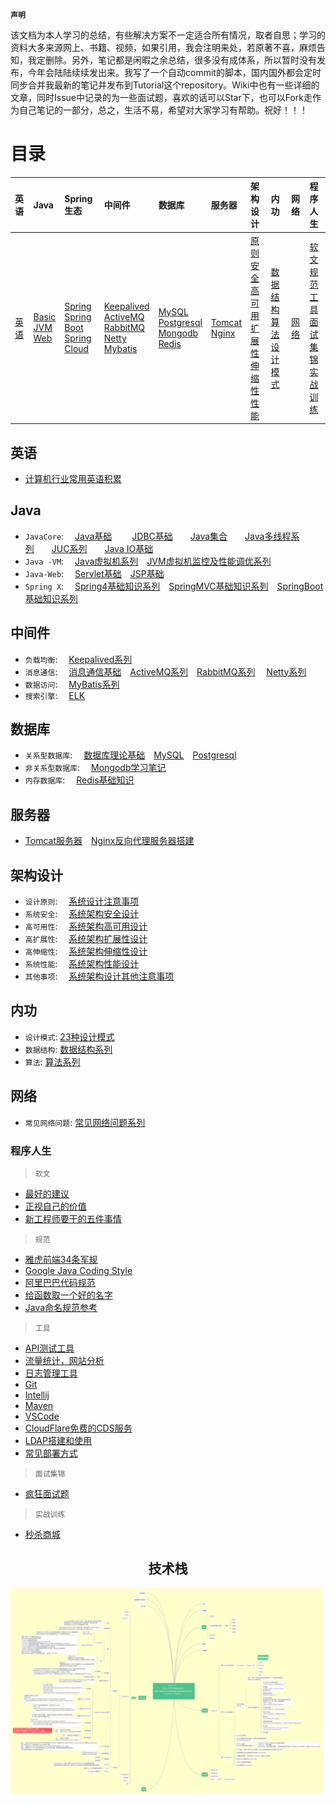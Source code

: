 **`声明`**

该文档为本人学习的总结，有些解决方案不一定适合所有情况，取者自思；学习的资料大多来源网上、书籍、视频，如果引用，我会注明来处，若原著不喜，麻烦告知，我定删除。另外，笔记都是闲暇之余总结，很多没有成体系，所以暂时没有发布，今年会陆陆续续发出来。我写了一个自动commit的脚本，国内国外都会定时同步合并我最新的笔记并发布到Tutorial这个repository。Wiki中也有一些详细的文章，同时Issue中记录的为一些面试题，喜欢的话可以Star下，也可以Fork走作为自己笔记的一部分，总之，生活不易，希望对大家学习有帮助。祝好！！！

# 目录

| 英语 | Java | Spring生态 | 中间件 | 数据库 | 服务器 | 架构设计 | 内功 | 网络 | 程序人生 |
|:----|:-----|:------|:------|:------|:------|:------|:------|:------|:-----|
|<a href="#英语">英语</a>|<a href="#Java">Basic</a><br><a href="#Java">JVM</a><br><a href="#Java">Web</a><br>|<a href="#Java">Spring</a><br><a href="#Java">Spring Boot</a><br><a href="#Java">Spring Cloud</a>|<a href="#中间件">Keepalived</a><br><a href="#中间件">ActiveMQ</a><br><a href="#中间件">RabbitMQ</a><br><a href="#中间件">Netty</a><br><a href="#中间件">Mybatis</a>|<a href="#数据库">MySQL</a><br><a href="#数据库">Postgresql</a><br><a href="#数据库">Mongodb</a><br><a href="#数据库">Redis</a>|<a href="#服务器">Tomcat</a><br><a href="#服务器">Nginx</a>|<a href="#架构设计">原则</a><br><a href="#架构设计">安全</a><br><a href="#架构设计">高可用</a><br><a href="#架构设计">扩展性</a><br><a href="#架构设计">伸缩性</a><br><a href="#架构设计">性能</a><br>|<a href="#内功">数据结构</a><br><a href="#内功">算法</a><br><a href="#内功">设计模式</a>|<a href="#网络">网络</a>|<a href="#程序人生">软文</a><br><a href="#程序人生">规范</a><br><a href="#程序人生">工具</a><br><a href="#程序人生">面试集锦</a><br><a href="#程序人生">实战训练</a>|

## 英语
* [计算机行业常用英语积累](tool/english.md)

## Java
* `JavaCore`: &emsp;[Java基础](java/basic/java-basic.md)
&emsp;&emsp;[JDBC基础](https://github.com/zhonghuasheng/JAVA/blob/master/jdbc/src/main/java/com/zhonghuasheng/jdbc/learn01/BasicSteps.java)&emsp;&emsp;[Java集合](java/basic/java-collection.md)&emsp;&emsp;[Java多线程系列](java/basic/java-thread.md)&emsp;&emsp;[JUC系列](java/basic/java-thread-juc.md)&emsp;&emsp;[Java IO基础](java/basic/java-io-nio.md)
* `Java -VM`: &emsp;[Java虚拟机系列](java/jvm/深入理解Java虚拟机.md)&emsp;[JVM虚拟机监控及性能调优系列](java/jvm/JVM虚拟机监控及性能调优.md)
* `Java-Web`: &emsp;[Servlet基础](java/javaweb/servlet.md)&emsp;[JSP基础](java/javaweb/jsp.md)
* `Spring X`: &emsp;[Spring4基础知识系列](java/spring/spring.md#Spring)&emsp;[SpringMVC基础知识系列](java/spring/spring.md#SpringMVC)&emsp;[SpringBoot基础知识系列](java/spring/spring.md#SpringBoot)

## 中间件
* `负载均衡`: &emsp;[Keepalived系列](plugins/keepalived.md)
* `消息通信`: &emsp;[消息通信基础](http://note.youdao.com/noteshare?id=30a11e46aaef3f00d2ecfb84692ca294&sub=wcp157828038663078)&emsp;[ActiveMQ系列](plugins/activemq.md)&emsp;[RabbitMQ系列](plugins/rabbitmq.md) &emsp;[Netty系列](plugins/netty.md)
* `数据访问`: &emsp;[MyBatis系列](plugins/mybatis.md)
* `搜索引擎`: &emsp;[ELK](elasticsearch.md)

## 数据库
* `关系型数据库`: &emsp;[数据库理论基础](database/database.md)&emsp;[MySQL](database/mysql.md)&emsp;[Postgresql](database/postgresql.md)
* `非关系型数据库`: &emsp;[Mongodb学习笔记](database/mongodb.md)
* `内存数据库`: &emsp;[Redis基础知识](database/redis.md)

## 服务器
* [Tomcat服务器](plugins/tomcat.md)&emsp;[Nginx反向代理服务器搭建](plugins/nginx.md)

## 架构设计
* `设计原则`: &emsp;[系统设计注意事项](architecture/系统设计注意事项.md)
* `系统安全`: &emsp;[系统架构安全设计](architecture/系统架构安全设计.md)
* `高可用性`: &emsp;[系统架构高可用设计](architecture/系统架构高可用设计.md)
* `高扩展性`: &emsp;[系统架构扩展性设计](architecture/系统架构扩展性设计.md)
* `高伸缩性`: &emsp;[系统架构伸缩性设计](architecture/系统架构伸缩性设计.md)
* `系统性能`: &emsp;[系统架构性能设计](architecture/系统架构性能设计.md)
* `其他事项`: &emsp;[系统架构设计其他注意事项](architecture/系统架构设计其他注意事项.md)

## 内功
* `设计模式`: [23种设计模式](algorithm/设计模式.md)
* `数据结构`: [数据结构系列](algorithm/数据结构.md)
* `算法`: [算法系列](algorithm/algorithm.md)

## 网络
* `常见网络问题`: [常见网络问题系列](network/network.md)

### 程序人生
> `软文`
* [最好的建议](tool/coding-life.md/#最好的建议)
* [正视自己的价值](tool/coding-life.md/#正视自己的价值)
* [新工程师要干的五件事情](tool/coding-life.md/#新工程师要干的五件事情)

> `规范`
* [雅虎前端34条军规](http://note.youdao.com/noteshare?id=b59d0da4f7bb2b7ba5f73129d85b1ba1)
* [Google Java Coding Style](https://google.github.io/styleguide/javaguide.html)
* [阿里巴巴代码规范](https://github.com/alibaba/p3c/blob/master/%E9%98%BF%E9%87%8C%E5%B7%B4%E5%B7%B4Java%E5%BC%80%E5%8F%91%E6%89%8B%E5%86%8C%EF%BC%88%E8%AF%A6%E5%B0%BD%E7%89%88%EF%BC%89.pdf)
* [给函数取一个好的名字](http://note.youdao.com/noteshare?id=74f3c5fae9fc26473e7046a700cdad12&sub=wcp1581864078132689)
* [Java命名规范参考](http://note.youdao.com/noteshare?id=c0ca7331624eb2f19b06f623a1b832ae&sub=2F7223EB9D9E4072B60A1FB578BF0AFA)

> `工具`
* [API测试工具](tool/api-testing-tool.md)
* [流量统计，网站分析](tool/common-tools.md)
* [日志管理工具](tool/cronolog.md)
* [Git](tool/git.md)
* [Intellij](tool/intellij.md)
* [Maven](tool/maven.md)
* [VSCode](tool/vscode-settings.md)
* [CloudFlare免费的CDS服务]()
* [LDAP搭建和使用]()
* [常见部署方式](tool/deployment.md)

> `面试集锦`
* [疯狂面试题](tool/interview.md)

> `实战训练`
* [秒杀商城](https://github.com/zhonghuasheng/JAVA/tree/master/seckill)

<center>
<h2 align="center">技术栈</h2>
<center>

![](tutorial-2020-03-19.png)

</center>
